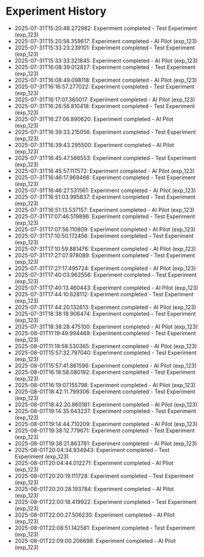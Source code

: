 # Experiment History

- 2025-07-31T15:20:48.272982: Experiment completed - Test Experiment (exp_123)
- 2025-07-31T15:20:58.359617: Experiment completed - AI Pilot (exp_123)
- 2025-07-31T15:33:23.239101: Experiment completed - Test Experiment (exp_123)
- 2025-07-31T15:33:33.321845: Experiment completed - AI Pilot (exp_123)
- 2025-07-31T16:08:39.012827: Experiment completed - Test Experiment (exp_123)
- 2025-07-31T16:08:49.098118: Experiment completed - AI Pilot (exp_123)
- 2025-07-31T16:16:57.277022: Experiment completed - Test Experiment (exp_123)
- 2025-07-31T16:17:07.360017: Experiment completed - AI Pilot (exp_123)
- 2025-07-31T16:26:56.810418: Experiment completed - Test Experiment (exp_123)
- 2025-07-31T16:27:06.890620: Experiment completed - AI Pilot (exp_123)
- 2025-07-31T16:39:33.215056: Experiment completed - Test Experiment (exp_123)
- 2025-07-31T16:39:43.295500: Experiment completed - AI Pilot (exp_123)
- 2025-07-31T16:45:47.566553: Experiment completed - Test Experiment (exp_123)
- 2025-07-31T16:45:57.117572: Experiment completed - AI Pilot (exp_123)
- 2025-07-31T16:46:17.969466: Experiment completed - Test Experiment (exp_123)
- 2025-07-31T16:46:27.531561: Experiment completed - AI Pilot (exp_123)
- 2025-07-31T16:51:03.995837: Experiment completed - Test Experiment (exp_123)
- 2025-07-31T16:51:13.537157: Experiment completed - AI Pilot (exp_123)
- 2025-07-31T17:07:46.519896: Experiment completed - Test Experiment (exp_123)
- 2025-07-31T17:07:56.110809: Experiment completed - AI Pilot (exp_123)
- 2025-07-31T17:10:50.172456: Experiment completed - Test Experiment (exp_123)
- 2025-07-31T17:10:59.881476: Experiment completed - AI Pilot (exp_123)
- 2025-07-31T17:27:07.978089: Experiment completed - Test Experiment (exp_123)
- 2025-07-31T17:27:17.495724: Experiment completed - AI Pilot (exp_123)
- 2025-07-31T17:40:03.962556: Experiment completed - Test Experiment (exp_123)
- 2025-07-31T17:40:13.460443: Experiment completed - AI Pilot (exp_123)
- 2025-07-31T17:44:10.628112: Experiment completed - Test Experiment (exp_123)
- 2025-07-31T17:44:20.132613: Experiment completed - AI Pilot (exp_123)
- 2025-07-31T18:38:18.906474: Experiment completed - Test Experiment (exp_123)
- 2025-07-31T18:38:28.475100: Experiment completed - AI Pilot (exp_123)
- 2025-08-01T11:19:49.994469: Experiment completed - Test Experiment (exp_123)
- 2025-08-01T11:19:59.530365: Experiment completed - AI Pilot (exp_123)
- 2025-08-01T15:57:32.797040: Experiment completed - Test Experiment (exp_123)
- 2025-08-01T15:57:41.861596: Experiment completed - AI Pilot (exp_123)
- 2025-08-01T16:18:58.080192: Experiment completed - Test Experiment (exp_123)
- 2025-08-01T16:19:07.155798: Experiment completed - AI Pilot (exp_123)
- 2025-08-01T18:42:11.799306: Experiment completed - Test Experiment (exp_123)
- 2025-08-01T18:42:20.860181: Experiment completed - AI Pilot (exp_123)
- 2025-08-01T19:14:35.643237: Experiment completed - Test Experiment (exp_123)
- 2025-08-01T19:14:44.710209: Experiment completed - AI Pilot (exp_123)
- 2025-08-01T19:38:12.779671: Experiment completed - Test Experiment (exp_123)
- 2025-08-01T19:38:21.863781: Experiment completed - AI Pilot (exp_123)
- 2025-08-01T20:04:34.934943: Experiment completed - Test Experiment (exp_123)
- 2025-08-01T20:04:44.012271: Experiment completed - AI Pilot (exp_123)
- 2025-08-01T20:20:19.111728: Experiment completed - Test Experiment (exp_123)
- 2025-08-01T20:20:28.193784: Experiment completed - AI Pilot (exp_123)
- 2025-08-01T22:00:18.419922: Experiment completed - Test Experiment (exp_123)
- 2025-08-01T22:00:27.506230: Experiment completed - AI Pilot (exp_123)
- 2025-08-01T22:08:51.142581: Experiment completed - Test Experiment (exp_123)
- 2025-08-01T22:09:00.206698: Experiment completed - AI Pilot (exp_123)
